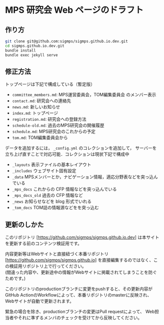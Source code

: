 # MPS 研究会 Web ページのドラフト

## 作り方

```sh
git clone git@github.com:sigmps/sigmps.github.io.dev.git
cd sigmps.github.io.dev.git
bundle install
bundle exec jekyll serve
```

## 修正方法

トップページは下記で構成している（暫定版）

- `committee_members.md`: MPS運営委員会，TOM編集委員会 のメンバー表示
- `contact.md`: 研究会への連絡先
- `news.md`: 新しいお知らせ
- `index.md`: トップページ
- `registration.md`: 研究会への登録方法
- `schedule-old.md`: 過去のMPS研究会の開催履歴
- `schedule.md`: MPS研究会のこれからの予定
- `tom.md`: TOM編集委員会から

データを追加するには， `_config.yml` のコレクションを追加して，
サーバーを立ち上げ直すことで対応可能．コレクションは現状下記で構成中

- `_layouts` 表示ファイルの基本レイアウト
- `_includes` ウェブサイト固有設定
- `_data` MPSメンバーとか，ナビゲーション情報，適応分野表などを突っ込んでいる
- `_mps_docs` これからの CFP 情報などを突っ込んでいる
- `_mps_docs_old` 過去の CFP 情報など
- `_news` お知らせなどを blog 形式でいれる
- `_tom_docs` TOM誌の情報源などをを突っ込む

## 更新のしかた

このリポジトリ
[https://github.com/sigmps/sigmps.github.io.dev]
は本サイトを更新する前のコンテンツ検証用です。

内容更新等はWebサイトと直接紐づく本番リポジトリ
[https://github.com/sigmps/sigmps.github.io]
を直接編集するのではなく、この検証用リポジトリ上で行ってください。  
(間違った内容や、更新途中の情報がWebサイトに掲載されてしまうことを防ぐためです。)

このリポジトリのproductionブランチに変更をpushすると、その更新内容が
GitHub ActionのWorkflowによって、本番リポジトリのmasterに反映され、Webサイトが自動で更新されます。

緊急の場合を除き、productionブランチの変更はPull requestによって、
Web担当者やそれに準ずるメンバのチェックを受けてから反映してください。


